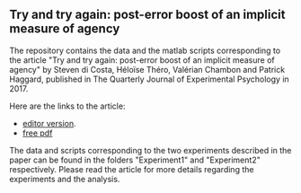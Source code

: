 Try and try again: post-error boost of an implicit measure of agency
---

The repository contains the data and the matlab scripts corresponding to the article "Try and try again: post-error boost of an implicit measure of agency" by Steven di Costa, Héloïse Théro, Valérian Chambon and Patrick Haggard, published in The Quarterly Journal of Experimental Psychology in 2017. 

Here are the links to the article:
* [editor version](https://www.tandfonline.com/doi/abs/10.1080/17470218.2017.1350871). 
* [free pdf](http://discovery.ucl.ac.uk/1568303/7/DiCosta_TheroLatexVersion.pdf)

The data and scripts corresponding to the two experiments described in the paper can be found in the folders "Experiment1" and "Experiment2" respectively. Please read the article for more details regarding the experiments and the analysis.
